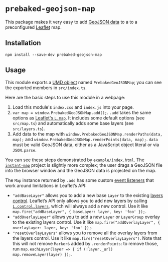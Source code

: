 # `prebaked-geojson-map`

This package makes it very easy to add [GeoJSON data] to a to a preconfigured
[Leaflet] map.

## Installation

`npm install --save-dev prebaked-geojson-map`

## Usage

This module exports a [UMD object] named `PrebakedGeoJSONMap`; you can see the
exported members in `src/index.ts`.

Here are the basic steps to use this module in a webpage:

1. Load this module's `index.css` and `index.js` into your page.
2. `var map = window.PrebakedGeoJSONMap.add();`. `.add` takes the same options
   as [Leaflet's `L.map`][leaflet new map]. It includes some default options
   (see `src/map.ts`) and automatically adds some base layers (see
   `src/layers.ts`).
3. Add data to the map with `window.PrebakedGeoJSONMap.renderPaths(data, map);`
   and `window.PrebakedGeoJSONMap.renderPoints(data, map);`. `data` must be
   valid GeoJSON data, either as a JavaScript object literal or via
   `JSON.parse`.

You can see these steps demonstrated by `example/index.html`. The
[`instant-map`][instant-map] project is slightly more complex; the user drags a
GeoJSON file into the browser window and the GeoJSON data is projected on the
map.

The `Map` instance returned by `.add` has some custom [event listeners] that
work around limitations in Leaflet’s API:

* `"addBaseLayer"` allows you to add a new base `Layer` to the existing
  [layers control]. Leaflet’s API only allows you to add new layers by
  calling [`L.control.layers`][new layers control], which will always add
  a new control. Use it like
  `map.fire("addBaseLayer", { baseLayer: layer, key: 'foo' });`.
* `"addOverlayLayer"` allows you to add a new `Layer` or `LayerGroup` overlay
  to the existing layers control. Use it like
  `map.fire("addOverlayLayer", { overlayLayer: layer, key: 'foo' });`.
* `"resetOverlayLayers"` allows you to remove all the overlay layers from the
  layers control. Use it like `map.fire("resetOverlayLayers")`. Note that this
  will not remove `Marker`s added by `.renderPoints`: to remove those, run
  `map.eachLayer(layer => { if (!layer._url) map.removeLayer(layer) });`.

[GeoJSON data]: http://geojson.org
[Leaflet]: http://leafletjs.com
[UMD object]: https://github.com/umdjs/umd
[leaflet new map]: http://leafletjs.com/reference-1.2.0.html#map
[instant-map]: https://github.com/stilist/instant-map
[event listeners]: http://leafletjs.com/reference-1.2.0.html#evented-fire
[layers control]: http://leafletjs.com/reference-1.2.0.html#control-layers
[new layers control]: http://leafletjs.com/reference-1.2.0.html#control-layers-l-control-layers
